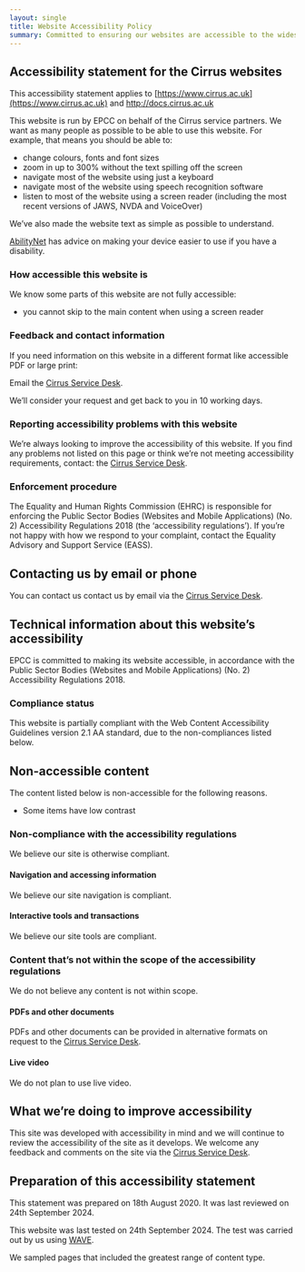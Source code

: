 ```yaml
---
layout: single
title: Website Accessibility Policy
summary: Committed to ensuring our websites are accessible to the widest possible audience, including disabled users.  
---
```



## Accessibility statement for the Cirrus websites

This accessibility statement applies to [https://www.cirrus.ac.uk](https://www.cirrus.ac.uk) and [http://docs.cirrus.ac.uk
](http://docs.cirrus.ac.uk)

This website is run by EPCC on behalf of the Cirrus service partners. We want as many people as possible to be able to use this website. For example, that means you should be able to:

- change colours, fonts and font sizes
- zoom in up to 300% without the text spilling off the screen
- navigate most of the website using just a keyboard
- navigate most of the website using speech recognition software
- listen to most of the website using a screen reader (including the most recent versions of JAWS, NVDA and VoiceOver)

We’ve also made the website text as simple as possible to understand.

[AbilityNet](https://mcmw.abilitynet.org.uk/) has advice on making your device easier to use if you have a disability.

### How accessible this website is

We know some parts of this website are not fully accessible:

- you cannot skip to the main content when using a screen reader

### Feedback and contact information

If you need information on this website in a different format like accessible PDF or large print:

Email the [Cirrus Service Desk](https://www.cirrus.ac.uk/support/).

We’ll consider your request and get back to you in 10 working days.


### Reporting accessibility problems with this website

We’re always looking to improve the accessibility of this website. If you find any problems not listed on this page or think we’re not meeting accessibility requirements, contact: the [Cirrus Service Desk](https://www.cirrus.ac.uk/support/).

### Enforcement procedure

The Equality and Human Rights Commission (EHRC) is responsible for enforcing the Public Sector Bodies (Websites and Mobile Applications) (No. 2) Accessibility Regulations 2018 (the ‘accessibility regulations’). If you’re not happy with how we respond to your complaint, contact the Equality Advisory and Support Service (EASS).


## Contacting us by email or phone 

You can contact us contact us by email via the [Cirrus Service Desk](https://www.cirrus.ac.uk/support/).

## Technical information about this website’s accessibility

EPCC is committed to making its website accessible, in accordance with the Public Sector Bodies (Websites and Mobile Applications) (No. 2) Accessibility Regulations 2018.

### Compliance status

This website is partially compliant with the Web Content Accessibility Guidelines version 2.1 AA standard, due to the non-compliances listed below.

## Non-accessible content

The content listed below is non-accessible for the following reasons.

- Some items have low contrast

### Non-compliance with the accessibility regulations

We believe our site is otherwise compliant.

#### Navigation and accessing information

We believe our site navigation is compliant.

#### Interactive tools and transactions

We believe our site tools are compliant.

### Content that’s not within the scope of the accessibility regulations

We do not believe any content is not within scope.

#### PDFs and other documents

PDFs and other documents can be provided in alternative formats on request to the [Cirrus Service Desk](https://www.cirrus.ac.uk/support/).

#### Live video

We do not plan to use live video.

## What we’re doing to improve accessibility

This site was developed with accessibility in mind and we will continue to review the accessibility of the site as it develops.  We welcome any feedback and comments on the site via the [Cirrus Service Desk](https://www.cirrus.ac.uk/support/).


## Preparation of this accessibility statement


This statement was prepared on 18th August 2020. It was last reviewed on 24th September 2024.

This website was last tested on 24th September 2024. The test was carried out by us using [WAVE](https://wave.webaim.org/).

We sampled pages that included the greatest range of content type.

